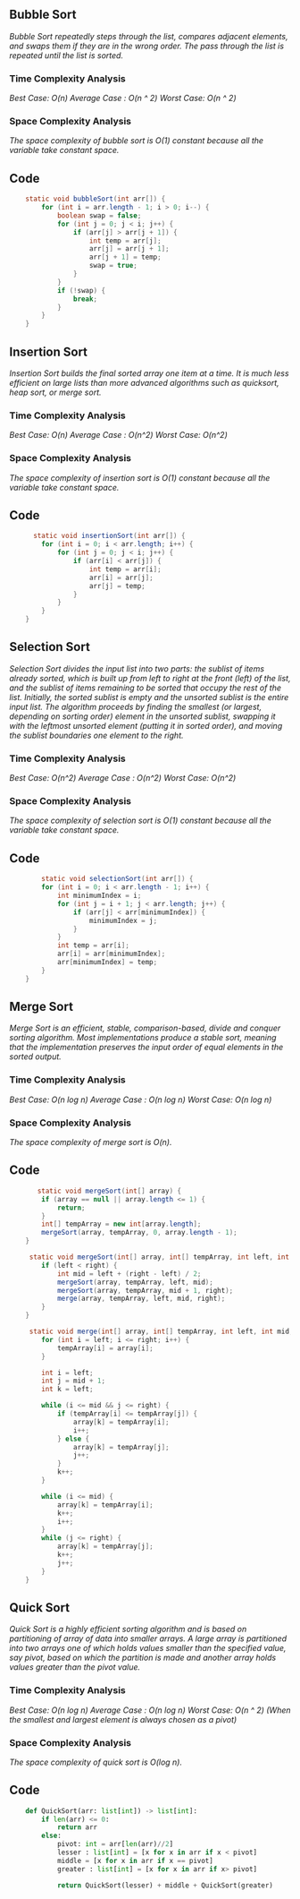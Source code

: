## Bubble Sort

_Bubble Sort repeatedly steps through the list, compares adjacent elements, and swaps them if they are in the wrong order. The pass through the list is repeated until the list is sorted._

### Time Complexity Analysis

_Best Case: O(n)_
_Average Case : O(n ^ 2)_
_Worst Case: O(n ^ 2)_

### Space Complexity Analysis

_The space complexity of bubble sort is O(1) constant because all the variable take constant space._

## Code

```java
    static void bubbleSort(int arr[]) {
        for (int i = arr.length - 1; i > 0; i--) {
            boolean swap = false;
            for (int j = 0; j < i; j++) {
                if (arr[j] > arr[j + 1]) {
                    int temp = arr[j];
                    arr[j] = arr[j + 1];
                    arr[j + 1] = temp;
                    swap = true;
                }
            }
            if (!swap) {
                break;
            }
        }
    }
```

## Insertion Sort

_Insertion Sort builds the final sorted array one item at a time. It is much less efficient on large lists than more advanced algorithms such as quicksort, heap sort, or merge sort._

### Time Complexity Analysis

_Best Case: O(n)_
_Average Case : O(n^2)_
_Worst Case: O(n^2)_

### Space Complexity Analysis

_The space complexity of insertion sort is O(1) constant because all the variable take constant space._

## Code

```java
      static void insertionSort(int arr[]) {
        for (int i = 0; i < arr.length; i++) {
            for (int j = 0; j < i; j++) {
                if (arr[i] < arr[j]) {
                    int temp = arr[i];
                    arr[i] = arr[j];
                    arr[j] = temp;
                }
            }
        }
    }
```

## Selection Sort

_Selection Sort divides the input list into two parts: the sublist of items already sorted, which is built up from left to right at the front (left) of the list, and the sublist of items remaining to be sorted that occupy the rest of the list. Initially, the sorted sublist is empty and the unsorted sublist is the entire input list. The algorithm proceeds by finding the smallest (or largest, depending on sorting order) element in the unsorted sublist, swapping it with the leftmost unsorted element (putting it in sorted order), and moving the sublist boundaries one element to the right._

### Time Complexity Analysis

_Best Case: O(n^2)_
_Average Case : O(n^2)_
_Worst Case: O(n^2)_

### Space Complexity Analysis

_The space complexity of selection sort is O(1) constant because all the variable take constant space._

## Code

```java
        static void selectionSort(int arr[]) {
        for (int i = 0; i < arr.length - 1; i++) {
            int minimumIndex = i;
            for (int j = i + 1; j < arr.length; j++) {
                if (arr[j] < arr[minimumIndex]) {
                    minimumIndex = j;
                }
            }
            int temp = arr[i];
            arr[i] = arr[minimumIndex];
            arr[minimumIndex] = temp;
        }
    }
```

## Merge Sort

_Merge Sort is an efficient, stable, comparison-based, divide and conquer sorting algorithm. Most implementations produce a stable sort, meaning that the implementation preserves the input order of equal elements in the sorted output._

### Time Complexity Analysis

_Best Case: O(n log n)_
_Average Case : O(n log n)_
_Worst Case: O(n log n)_

### Space Complexity Analysis

_The space complexity of merge sort is O(n)._

## Code

```java
       static void mergeSort(int[] array) {
        if (array == null || array.length <= 1) {
            return;
        }
        int[] tempArray = new int[array.length];
        mergeSort(array, tempArray, 0, array.length - 1);
    }

     static void mergeSort(int[] array, int[] tempArray, int left, int right) {
        if (left < right) {
            int mid = left + (right - left) / 2;
            mergeSort(array, tempArray, left, mid);
            mergeSort(array, tempArray, mid + 1, right);
            merge(array, tempArray, left, mid, right);
        }
    }

     static void merge(int[] array, int[] tempArray, int left, int mid, int right) {
        for (int i = left; i <= right; i++) {
            tempArray[i] = array[i];
        }

        int i = left;
        int j = mid + 1;
        int k = left;

        while (i <= mid && j <= right) {
            if (tempArray[i] <= tempArray[j]) {
                array[k] = tempArray[i];
                i++;
            } else {
                array[k] = tempArray[j];
                j++;
            }
            k++;
        }

        while (i <= mid) {
            array[k] = tempArray[i];
            k++;
            i++;
        }
        while (j <= right) {
            array[k] = tempArray[j];
            k++;
            j++;
        }
    }
```

## Quick Sort

_Quick Sort is a highly efficient sorting algorithm and is based on partitioning of array of data into smaller arrays. A large array is partitioned into two arrays one of which holds values smaller than the specified value, say pivot, based on which the partition is made and another array holds values greater than the pivot value._

### Time Complexity Analysis

_Best Case: O(n log n)_
_Average Case : O(n log n)_
_Worst Case: O(n ^ 2) (When the smallest and largest element is always chosen as a pivot)_

### Space Complexity Analysis

_The space complexity of quick sort is O(log n)._

## Code

```python
    def QuickSort(arr: list[int]) -> list[int]:
        if len(arr) <= 0:
            return arr
        else:
            pivot: int = arr[len(arr)//2]
            lesser : list[int] = [x for x in arr if x < pivot]
            middle = [x for x in arr if x == pivot]
            greater : list[int] = [x for x in arr if x> pivot]

            return QuickSort(lesser) + middle + QuickSort(greater)
```
